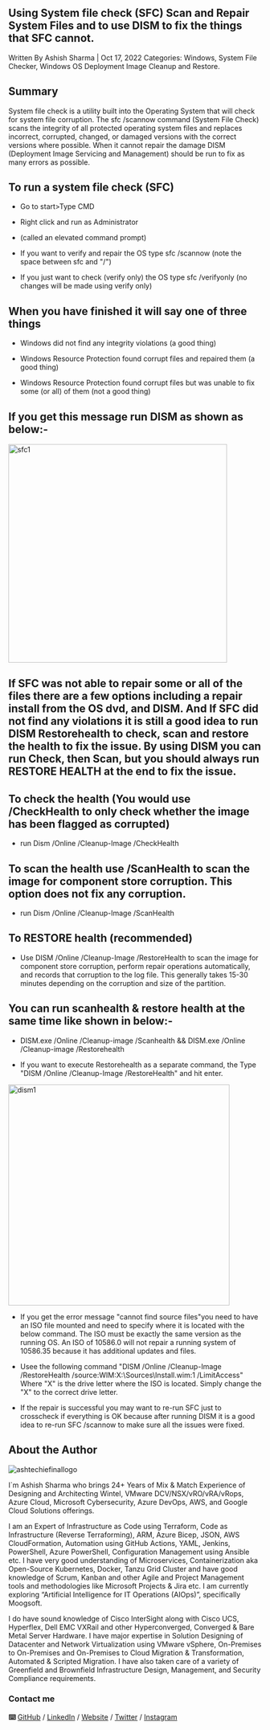 ## Using System file check (SFC) Scan and Repair System Files and to use  DISM to fix the things that SFC cannot.

Written By Ashish Sharma | Oct 17, 2022
Categories: Windows, System File Checker, Windows OS Deployment Image Cleanup and Restore.

## Summary

System file check is a utility built into the Operating System that will check for system file corruption. The sfc /scannow command (System File Check) scans the integrity of all protected operating system files and replaces incorrect, corrupted, changed, or damaged versions with the correct versions where possible. When it cannot repair the damage DISM (Deployment Image Servicing and Management) should be run to fix as many errors as possible.

## To run a system file check (SFC)

-   Go to start>Type CMD

-   Right click and run as Administrator

-   (called an elevated command prompt)

-   If you want to verify and repair the OS type sfc /scannow (note the space between sfc and "/")

-   If you just want to check (verify only) the OS type sfc /verifyonly (no changes will be made using verify only)

## When you have finished it will say one of three things

-   Windows did not find any integrity violations (a good thing)

-   Windows Resource Protection found corrupt files and repaired them (a good thing)

-   Windows Resource Protection found corrupt files but was unable to fix some (or all) of them (not a good thing)

## If you get this message run DISM as shown as  below:-

<img width="435" alt="sfc1" src="https://user-images.githubusercontent.com/110538923/196187865-5fc42994-264a-4322-955a-1153f507a6fd.PNG">

## If SFC was not able to repair some or all of the files there are a few options including a repair install from the OS dvd, and DISM. And If SFC did not find any violations it is still a good idea to run DISM Restorehealth to check, scan and restore the health to fix the issue. By using DISM you can run Check, then Scan, but you should always run RESTORE HEALTH at the end to fix the issue.

## To check the health (You would use /CheckHealth to only check whether the image has been flagged as corrupted)

-   run Dism /Online /Cleanup-Image /CheckHealth

## To scan the health use /ScanHealth to scan the image for component store corruption. This option does not fix any corruption.

-   run Dism /Online /Cleanup-Image /ScanHealth

## To RESTORE health (recommended)

-   Use DISM /Online /Cleanup-Image /RestoreHealth to scan the image for component store corruption, perform repair operations automatically, and records that corruption to the log file.  This generally takes 15-30 minutes depending on the corruption and size of the partition.

## You can run scanhealth & restore health at the same time like shown in below:-

-   DISM.exe /Online /Cleanup-image /Scanhealth && DISM.exe /Online /Cleanup-image /Restorehealth

-   If you want to execute Restorehealth as a separate command, the Type "DISM /Online /Cleanup-Image /RestoreHealth" and hit enter.

<img width="440" alt="dism1" src="https://user-images.githubusercontent.com/110538923/196190160-136cb9e5-a04c-43d8-af26-c713686c2779.PNG">

-   If you get the error message "cannot find source files"you need to have an ISO file mounted and need to specify where it is located with the below command. The ISO must be exactly the same version as the running OS.  An ISO of 10586.0 will not repair a running system of 10586.35 because it has additional updates and files.

-   Usee the following command "DISM /Online /Cleanup-Image /RestoreHealth /source:WIM:X:\Sources\Install.wim:1 /LimitAccess"  Where "X" is the drive letter where the ISO is located.  Simply change the "X" to the correct drive letter.

-   If the repair is successful you may want to re-run SFC just to crosscheck if everything is OK because after running DISM it is a good idea to re-run SFC /scannow to make sure all the issues were fixed.


## About the Author

![ashtechiefinallogo](https://user-images.githubusercontent.com/110538923/196060242-9076fe6b-a236-43b9-bdf7-0d5f1e0b5a8d.png)

I`m Ashish Sharma who brings 24+ Years of Mix & Match Experience of Designing and Architecting Wintel, VMware DCV/NSX/vRO/vRA/vRops, Azure Cloud, Microsoft Cybersecurity, Azure DevOps, AWS, and Google Cloud Solutions offerings.

I am an Expert of Infrastructure as Code using Terraform, Code as Infrastructure (Reverse Terraforming), ARM, Azure Bicep, JSON, AWS CloudFormation, Automation using GitHub Actions, YAML, Jenkins, PowerShell, Azure PowerShell, Configuration Management using Ansible etc. I have very good understanding of Microservices, Containerization aka Open-Source Kubernetes, Docker, Tanzu Grid Cluster and have good knowledge of Scrum, Kanban and other Agile and Project Management tools and methodologies like Microsoft Projects & Jira etc. I am currently exploring “Artificial Intelligence for IT Operations (AIOps)”, specifically Moogsoft.

I do have sound knowledge of Cisco InterSight along with Cisco UCS, Hyperflex, Dell EMC VXRail and other Hyperconverged, Converged & Bare Metal Server Hardware. I have major expertise in Solution Designing of Datacenter and Network Virtualization using VMware vSphere, On-Premises to On-Premises and On-Premises to Cloud Migration & Transformation, Automated & Scripted Migration. I have also taken care of a variety of Greenfield and Brownfield Infrastructure Design, Management, and Security Compliance requirements.

### Contact me

 **⌨️**  [GitHub](https://github.com/ashtechiedevops/) / [LinkedIn](https://www.linkedin.com/in/ashish-sharma-51b3a19/) / [Website](https://ashtechie.com/) / [Twitter](https://twitter.com/ashtechie777/) / [Instagram](https://www.instagram.com/ashtechieworld/)
 

